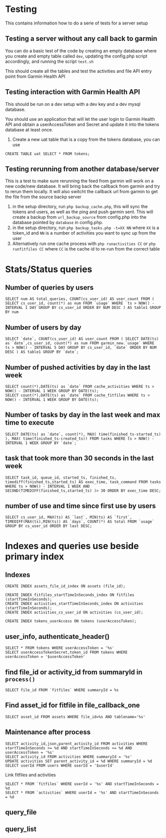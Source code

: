 # Testing 

This contains information how to do a serie of tests for a server setup

## Testing a server without any call back to garmin

You can do a basic test of the code by creating an empty database where you create and empty table called `dev`, updating the config.php script accordingly, and running the script `test.sh`

This should create all the tables and test the activities and file API entry point from Garmin Health API

## Testing interaction with Garmin Health API

This should be run on a dev setup with a dev key and a dev mysql database.

You should use an application that will let the user login to Garmin Health API and obtain a userAccessToken and Secret and update it into the tokens database at least once.

1. Create a new uat table that is a copy from the tokens database, you can use

```
CREATE TABLE uat SELECT * FROM tokens;
```

## Testing rerunning from another database/server

This is a test to make sure rerunning the feed from garmin will work on a new code/new database.
It will bring back the callback from garmin and try to rerun them locally.
It will also switcht the callback url from garmin to get the file from the source backp server

1. in the setup directory, run `php backup_cache.php`, this will sync the tokens and users, as well as the ping and push garmin sent. This will create a backup from `url_backup_source` from config.php into the database pointed by `database` in config.php.
2. in the setup directory, run `php backup_tasks.php -t=XX NN` where `XX` is a token_id and `NN` is a number of activities you want to sync up from the user
3. Alternatively run one cache process with `php runactivities CC` or `php runfitfiles CC` where `CC` is the cache id to re-run from the correct table

# Stats/Status queries

## Number of queries by users

```
SELECT num AS total_queries, COUNT(cs_user_id) AS user_count FROM ( SELECT cs_user_id, count(*) as num FROM `usage` WHERE  ts > NOW() - INTERVAL 1 DAY GROUP BY cs_user_id ORDER BY NUM DESC ) AS table1 GROUP BY num
```

## Number of users by day

```
SELECT `date`, COUNT(cs_user_id) AS user_count FROM ( SELECT DATE(ts) as `date`,cs_user_id, count(*) as num FROM garmin_new.`usage` WHERE  ts > NOW() - INTERVAL 5 DAY GROUP BY cs_user_id, `date` ORDER BY NUM DESC ) AS table1 GROUP BY `date`;
```

## Number of pushed activities by day in the last week

```
SELECT count(*),DATE(ts) as `date` FROM cache_activities WHERE ts > NOW() - INTERVAL 1 WEEK GROUP BY DATE(ts);
SELECT count(*),DATE(ts) as `date` FROM cache_fitfiles WHERE ts > NOW() - INTERVAL 1 WEEK GROUP BY DATE(ts);
```

## Number of tasks by day in the last week and max time to execute

```
SELECT DATE(ts) as `date`, count(*), MAX( time(finished_ts-started_ts) ), MAX( time(finished_ts-created_ts)) FROM tasks WHERE ts > NOW() - INTERVAL 1 WEEK GROUP BY `date`;
```

## task that took more than 30 seconds in the last week

```
SELECT task_id, queue_id, started_ts, finished_ts, timediff(finished_ts,started_ts) AS exec_time, task_command FROM tasks WHERE ts > NOW() - INTERVAL 1 WEEK AND SECOND(TIMEDIFF(finished_ts,started_ts) )> 30 ORDER BY exec_time DESC;
```

## number of use and time since first use by users

```
SELECT cs_user_id, MAX(ts) AS `last`, MIN(ts) AS `first`, TIMEDIFF(MAX(ts),MIN(ts)) AS `days`, COUNT(*) AS total FROM `usage` GROUP BY cs_user_id ORDER BY last DESC;
```


# Indexes and queries use beside primary index

## Indexes

```
CREATE INDEX assets_file_id_index ON assets (file_id);

CREATE INDEX fitfiles_startTimeInSeconds_index ON fitfiles (startTimeInSeconds);
CREATE INDEX activities_startTimeInSeconds_index ON activities (startTimeInSeconds);
CREATE INDEX activities_cs_user_id ON activities (cs_user_id);

CREATE INDEX tokens_userAccess ON tokens (userAccessToken);

```

## user_info, authenticate_header()

```
SELECT * FROM tokens WHERE userAccessToken = '%s'
SELECT userAccessTokenSecret,token_id FROM tokens WHERE userAccessToken = '$userAccessToken'
```

## find file_id or activity_id from summaryId in `process()` 


```
SELECT file_id FROM `fitfiles` WHERE summaryId = %s
```

## Find asset_id for fitfile in file_callback_one

```
SELECT asset_id FROM assets WHERE file_id=%s AND tablename='%s'
```

## Maintenance after process

```
SELECT activity_id,json,parent_activity_id FROM activities WHERE startTimeInSeconds >= %d AND startTimeInSeconds <= %d AND userAccessToken = '%s'
SELECT activity_id FROM activities WHERE summaryId = '%s'
UPDATE activities SET parent_activity_id = %d WHERE summaryId = %d
SELECT userId FROM users WHERE userId = '$userId'
```

Link fitfiles and activities

```
SELECT * FROM `fitfiles` WHERE userId = '%s' AND startTimeInSeconds = %d
SELECT * FROM `activities` WHERE userId = '%s' AND startTimeInSeconds = %d
```

## query_file



## query_list

